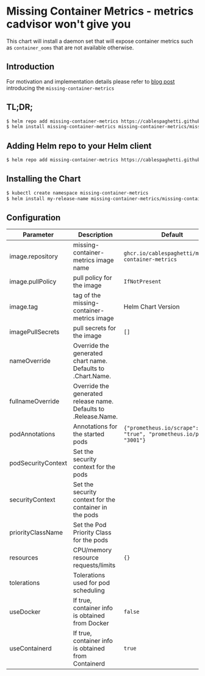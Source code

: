 # Missing Container Metrics - metrics cadvisor won't give you

This chart will install a daemon set that will expose container metrics such as `container_ooms` that are not available otherwise.

## Introduction
For motivation and implementation details please refer to [blog post](https://www.netice9.com/blog/guide-to-oomkill-alerting-in-kubernetes-clusters/) introducing the `missing-container-metrics`

## TL;DR;

```bash
$ helm repo add missing-container-metrics https://cablespaghetti.github.io/missing-container-metrics
$ helm install missing-container-metrics missing-container-metrics/missing-container-metrics
```

## Adding Helm repo to your Helm client
```bash
$ helm repo add missing-container-metrics https://cablespaghetti.github.io/missing-container-metrics
```

## Installing the Chart
```bash
$ kubectl create namespace missing-container-metrics
$ helm install my-release-name missing-container-metrics/missing-container-metrics -n missing-container-metrics
```

## Configuration

| Parameter                                             | Description                                                       | Default                                                           |
|-------------------------------------------------------|-------------------------------------------------------------------|-------------------------------------------------------------------|
| image.repository                                      | missing-container-metrics image name                              | `ghcr.io/cablespaghetti/missing-container-metrics`                |
| image.pullPolicy                                      | pull policy for the image                                         | `IfNotPresent`                                                    |
| image.tag                                             | tag of the missing-container-metrics image                        | Helm Chart Version                                                |
| imagePullSecrets                                      | pull secrets for the image                                        | `[]`                                                              |
| nameOverride                                          | Override the generated chart name. Defaults to .Chart.Name.       |                                                                   |
| fullnameOverride                                      | Override the generated release name. Defaults to .Release.Name.   |                                                                   |
| podAnnotations                                        | Annotations for the started pods                                  | `{"prometheus.io/scrape": "true", "prometheus.io/port": "3001"}`  |
| podSecurityContext                                    | Set the security context for the pods                             |                                                                   |
| securityContext                                       | Set the security context for the container in the pods            |                                                                   |
| priorityClassName                                     | Set the Pod Priority Class for the pods                           |                                                                   |
| resources                                             | CPU/memory resource requests/limits                               | `{}`                                                              |
| tolerations                                           | Tolerations used for pod scheduling                               | 
| useDocker                                             | If true, container info is obtained from Docker                   | `false`                                                           |
| useContainerd                                         | If true, container info is obtained from Containerd               | `true`                                                            |
